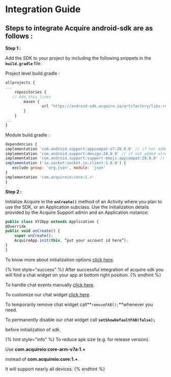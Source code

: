 # Integration Guide

## **Steps to integrate Acquire android-sdk are as follows :**

**Step 1 :**

Add the SDK to your project by including the following snippets in the **`build.gradle`** file:

Project level build.gradle :

```javascript
allprojects {
...
    repositories {
   // Add this lines 
        maven {
                url "https://android-sdk.acquire.io/artifactory/libs-release-local/"
        }
    }
...
}

```

Module build.gradle :

```javascript
dependencies {
implementation 'com.android.support:appcompat-v7:28.0.0' // if not added already
implementation 'com.android.support:design:28.0.0' // if not added already
implementation 'com.android.support:support-emoji-appcompat:28.0.0' // if not added already
implementation ('io.socket:socket.io-client:1.0.0') {
   exclude group: 'org.json', module: 'json'
}
implementation 'com.acquireio:core:1.+' 
}
```

**Step 2 :**

Initialize Acquire in the **`onCreate()`** method of an Activity where you plan to use the SDK, or an Application subclass. Use the initialization details provided by the Acquire Support admin and an Application instance:

```javascript
public class XYZApp extends Application {
@Override
public void onCreate() {
    super.onCreate();
    AcquireApp.init(this, “put your account id here”);
}
}
```

To know more about initialization options [click here](start-using-acquire.md#initialize-acquire-sdk). 

{% hint style="success" %}
After successful integration of acquire sdk you will find a chat widget on your app at bottom right position.
{% endhint %}

To handle chat events manually [click here](../acquire-apis.md#chat-apis). 

To customize our chat widget [click here](../custom-ui-widget.md#customize-chat-widget).

To temporarily remove chat widget call**`removeFAB();`**whenever you need.

To permanently disable our chat widget call **`setShowDefaultFAB(false);`**

before initialization of sdk.

{% hint style="info" %}
 To reduce apk size \(e.g. for release version\).

Use **com.acquireio:core-arm-v7a:1.+** 

instead of **com.acquireio:core:1.+**.

It will support nearly all devices.
{% endhint %}

